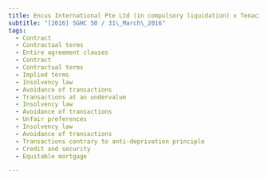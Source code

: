 ```yaml
---
title: Encus International Pte Ltd (in compulsory liquidation) v Tenacious Investment Pte Ltd and 
subtitle: "[2016] SGHC 50 / 31\_March\_2016"
tags:
  - Contract
  - Contractual terms
  - Entire agreement clauses
  - Contract
  - Contractual terms
  - Implied terms
  - Insolvency law
  - Avoidance of transactions
  - Transactions at an undervalue
  - Insolvency law
  - Avoidance of transactions
  - Unfair preferences
  - Insolvency law
  - Avoidance of transactions
  - Transactions contrary to anti-deprivation principle
  - Credit and security
  - Equitable mortgage

---
```


